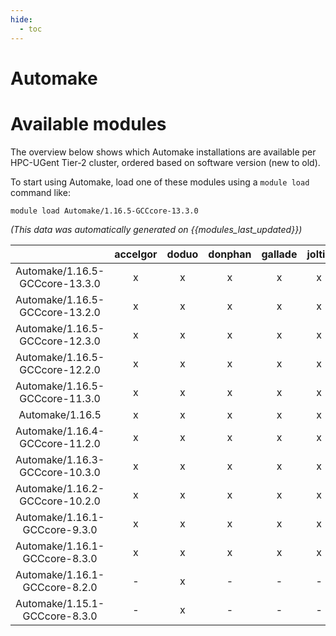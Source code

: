 ```yaml
---
hide:
  - toc
---
```


Automake
========

# Available modules


The overview below shows which Automake installations are available per HPC-UGent Tier-2 cluster, ordered based on software version (new to old).

To start using Automake, load one of these modules using a `module load` command like:

```shell
module load Automake/1.16.5-GCCcore-13.3.0
```

*(This data was automatically generated on {{modules_last_updated}})*  

| |accelgor|doduo|donphan|gallade|joltik|shinx|skitty|
| :---: | :---: | :---: | :---: | :---: | :---: | :---: | :---: |
|Automake/1.16.5-GCCcore-13.3.0|x|x|x|x|x|x|x|
|Automake/1.16.5-GCCcore-13.2.0|x|x|x|x|x|x|x|
|Automake/1.16.5-GCCcore-12.3.0|x|x|x|x|x|x|x|
|Automake/1.16.5-GCCcore-12.2.0|x|x|x|x|x|x|-|
|Automake/1.16.5-GCCcore-11.3.0|x|x|x|x|x|x|-|
|Automake/1.16.5|x|x|x|x|x|x|-|
|Automake/1.16.4-GCCcore-11.2.0|x|x|x|x|x|x|-|
|Automake/1.16.3-GCCcore-10.3.0|x|x|x|x|x|-|-|
|Automake/1.16.2-GCCcore-10.2.0|x|x|x|x|x|-|-|
|Automake/1.16.1-GCCcore-9.3.0|x|x|x|x|x|-|-|
|Automake/1.16.1-GCCcore-8.3.0|x|x|x|x|x|-|-|
|Automake/1.16.1-GCCcore-8.2.0|-|x|-|-|-|-|-|
|Automake/1.15.1-GCCcore-8.3.0|-|x|-|-|-|-|-|
